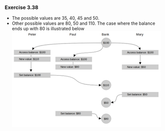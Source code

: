 ### Exercise 3.38
- The possible values are 35, 40, 45 and 50.
- Other possible values are 80, 50 and 110. The case where the balance ends up with 80 is illustrated below
![diagram](https://github.com/jonathantorres/bookshelf/blob/master/sicp-js/img/3.38.png)
